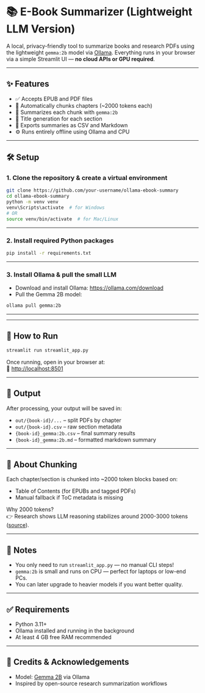 # 📚 E-Book Summarizer (Lightweight LLM Version)

A local, privacy-friendly tool to summarize books and research PDFs using the lightweight `gemma:2b` model via [Ollama](https://ollama.com). Everything runs in your browser via a simple Streamlit UI — **no cloud APIs or GPU required**.

---

## ✨ Features

- ✅ Accepts EPUB and PDF files
- 🔁 Automatically chunks chapters (~2000 tokens each)
- 📝 Summarizes each chunk with `gemma:2b`
- 🧠 Title generation for each section
- 🧾 Exports summaries as CSV and Markdown
- ⚙️ Runs entirely offline using Ollama and CPU

---

## 🛠 Setup

### 1. Clone the repository & create a virtual environment

```bash
git clone https://github.com/your-username/ollama-ebook-summary
cd ollama-ebook-summary
python -m venv venv
venv\Scripts\activate  # for Windows
# OR
source venv/bin/activate  # for Mac/Linux
```

---

### 2. Install required Python packages

```bash
pip install -r requirements.txt
```

---

### 3. Install Ollama & pull the small LLM

- Download and install Ollama: https://ollama.com/download
- Pull the Gemma 2B model:

```bash
ollama pull gemma:2b
```

---


---

## 🚀 How to Run

```bash
streamlit run streamlit_app.py
```

Once running, open in your browser at:  
📍 [http://localhost:8501](http://localhost:8501)

---

## 📂 Output

After processing, your output will be saved in:

- `out/{book-id}/...` – split PDFs by chapter
- `out/{book-id}.csv` – raw section metadata
- `{book-id}_gemma:2b.csv` – final summary results
- `{book-id}_gemma:2b.md` – formatted markdown summary

---

## 🧠 About Chunking

Each chapter/section is chunked into ~2000 token blocks based on:
- Table of Contents (for EPUBs and tagged PDFs)
- Manual fallback if ToC metadata is missing

Why 2000 tokens?  
👉 Research shows LLM reasoning stabilizes around 2000-3000 tokens ([source](https://huggingface.co/papers/2402.14848)).

---

## 📌 Notes

- You only need to run `streamlit_app.py` — no manual CLI steps!
- `gemma:2b` is small and runs on CPU — perfect for laptops or low-end PCs.
- You can later upgrade to heavier models if you want better quality.

---

## ✅ Requirements

- Python 3.11+
- Ollama installed and running in the background
- At least 4 GB free RAM recommended

---

## 🧠 Credits & Acknowledgements

- Model: [Gemma 2B](https://ollama.com/library/gemma) via Ollama
- Inspired by open-source research summarization workflows


